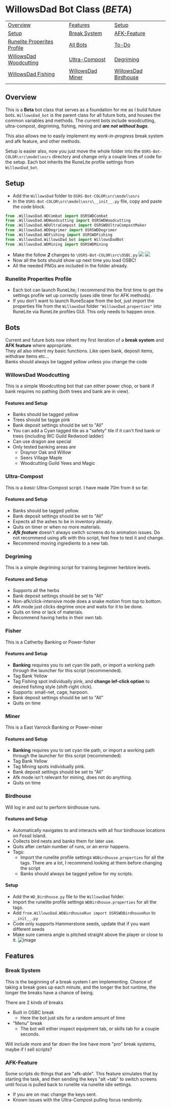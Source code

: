 # WillowsDad Bot Class (*BETA*)

|                                 |                           |                               |
|---------------------------------|---------------------------|-------------------------------|
| [Overview](#overview)           | [Features](#features)     | [Setup](#setup)               |
| [Setup](#setup)                 | [Break System](#break-system) | [AFK-Feature](#afk-feature) |
| [Runelite Properites Profile](#runelite-properites-profile) | [All Bots](#bots) | [To-Do](#to-do) |
| [WillowsDad Woodcutting](#willowsdad-woodcutting) | [Ultra-Compost](#ultra-compost) | [Degriming](#degriming) |
| [WillowsDad Fishing](#fisher) | [WillowsDad Miner](#miner) | [WillowsDad Birdhouse](#birdhouse) |
|                                 |                           |                               |







## Overview
This is a **Beta** bot class that serves as a foundation for me as I build future bots. `WillowsDad_bot` is the parent class for all future bots, and houses the common variables and methods. The current bots include woodcutting, ultra-compost, degriming, fishing, mining and ***are not without bugs***.  

This also allows me to easily implement my *work-in-progress* break system and afk feature, and other methods.

Setup is easier also, now you just move the whole folder into the `OSRS-Bot-COLOR\src\model\osrs` directory and change only a couple lines of code for the setup. Each bot inherits the RuneLite profile settings from `WillowsDad_bot`.

## Setup
- Add the `WillowsDad` folder to `OSRS-Bot-COLOR\src\model\osrs`
- In the `OSRS-Bot-COLOR\src\model\osrs\__init__.py` file, copy and paste the code block.

```python
from .WillowsDad.WDCombat import OSRSWDCombat
from .WillowsDad.WDWoodcutting import OSRSWDWoodcutting
from .WillowsDad.WDUltraCompost import OSRSWDUltraCompostMaker
from .WillowsDad.WDDegrimer import OSRSWDDegrimer
from .WillowsDad.WDFishing import OSRSWDFishing
from .WillowsDad.WillowsDad_bot import WillowsDadBot
from .WillowsDad.WDMining import OSRSWDMining
```
- Make the follow ***2*** changes to `\OSRS-Bot-COLOR\src\OSBC.py`
![](osbcmodification1.png) ![](osbcmodification2.png)
- Now all the bots should show up next time you load OSBC!
- All the needed PNGs are included in the folder already.


### Runelite Properites Profile
- Each bot can launch RuneLite; I recommend this the first time to get the settings profile set up correctly (uses idle timer for AFK methods).
- If you don't want to launch RuneScape from the bot, just import the properties file from the `WillowsDad` folder `"WillowsDad.properties"` into RuneLite via RuneLite profiles GUI. This only needs to happen once.

## Bots
Current and future bots now inherit my first iteration of a **break system** and **AFK feature** where appropriate.  
They all also inherit my basic functions. Like open bank, deposit items, withdraw items etc...  
Banks should always be tagged yellow unless you change the code

### WillowsDad Woodcutting
This is a simple Woodcutting bot that can either power chop, or bank if bank requires no pathing (both trees and bank are in view).
#### Features and Setup
- Banks should be tagged yellow
- Trees should be tagge pink
- Bank deposit settings should be set to "All"
- You can add a Cyan tagged tile as a "safety" tile if it can't find bank or trees (including WC Guild Redwood ladder)
- Can use dragon axe special
- Only tested banking areas are
  - Draynor Oak and Willow
  - Seers Village Maple
  - Woodcutting Guild Yews and Magic

### Ultra-Compost
This is a *basic* Ultra-Compost script. I have made 70m from it so far.
#### Features and Setup
- Banks should be tagged yellow.
- Bank deposit settings should be set to "All"
- Expects all the ashes to be in inventory already.
- Quits on timer or when no more materials.
- ***Afk feature*** doesn't always switch screens do to animation issues. Do not recommend using afk with this script, feel free to test it and change.
- Recommend moving ingredients to a new tab.

### Degriming
This is a simple degriming script for training beginner herblore levels.
#### Features and Setup
- Supports all the herbs
- Bank deposit settings should be set to "All"
- Non-afk/click-intensive mode does a snake motion from top to bottom.
- Afk mode just clicks degrime once and waits for it to be done.
- Quits on time or lack of materials.
- Recommend having herbs in their own tab.

### Fisher
This is a Catherby Banking or Power-fisher
#### Features and Setup
- **Banking** requires you to set cyan tile path, or import a working path through the launcher for this script (recommended).
- Tag Bank Yellow
- Tag Fishing spot individually pink, and **change lef-click option** to desired fishing style (shift-right click).
- Supports: small-net, cage, harpoon.
- Bank deposit settings should be set to "All"
- Quits on time

### Miner
This is a East Varrock Banking or Power-miner
#### Features and Setup
- **Banking** requires you to set cyan tile path, or import a working path through the launcher for this script (recommended).
- Tag Bank Yellow
- Tag Mining spots individually pink.
- Bank deposit settings should be set to "All"
- Afk mode isn't relevant for mining, does not do anything.
- Quits on time

### Birdhouse
Will log in and out to perform birdhouse runs.

#### Features and Setup
- Automatically navigates to and interacts with all four birdhouse locations on Fossil Island.
- Collects bird nests and banks them for later use.
- Quits after certain number of runs, or an error happens.
- Tags:
  - Import the runelite profile settings `WDBirdhouse.properties` for all the tags. There are a lot, I recommend looking at them before changing the script
  - Banks should always be tagged yellow for my scripts.

#### Setup
- Add the `WD_Birdhouse.py` file to the `WillowsDad` folder.
- Import the runelite profile settings `WDBirdhouse.properties` for all the tags.
- Add `from.WillowsDad.WDBirdhouseRun import OSRSWDBirdhouseRun` to `__init__.py`
- Code only supports Hammerstone seeds, update that if you want different seeds
- Make sure camera angle is pitched straight above the player or close to it.
![image](Camera_angle.png)
## Features

### Break System
This is the beginning of a break system I am implementing. Chance of taking a break goes up each minute, and the longer the bot runtime, the longer the breaks have a chance of being. 

There are 2 kinds of breaks
- Built in OSBC break
  - Here the bot just sits for a random amount of time
- "Menu" break
  - The bot will either inspect equipment tab, or skills tab for a couple seconds.

Will include more and far down the line have more "pro" break systems, maybe if I sell scripts?

### AFK-Feature
Some scripts do things that are "afk-able". This feature simulates that by starting the task, and then sending the keys "alt +tab" to switch screens until focus is pulled back to runelite via runelite idle settings.
- If you are on mac change the keys sent.
- Known issues with the Ultra-Compost pulling focus randomly.


  

